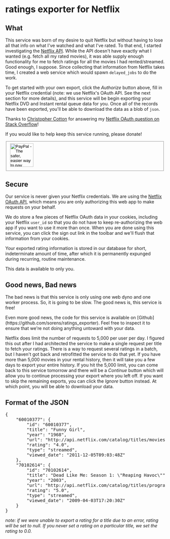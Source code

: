 ratings exporter for Netflix
============================

What
----

This service was born of my desire to quit Netflix but without having to lose all that info on what I've watched and what I've rated. To that end, I started investigating the [Netflix API](http://developer.netflix.com). While the API doesn't have exactly what I wanted (e.g. fetch all my rated movies), it was able supply enough functionality for me to fetch ratings for all the movies I had rented/streamed. Good enough, I suppose. Since collecting that information from Netflix takes time, I created a web service which would spawn <code>delayed_jobs</code> to do the work.

To get started with your own export, click the <em>Authorize</em> button above, fill in your Netflix credential (note: we use Netflix's OAuth API. See the next section for more details), and this service will be begin exporting your Netflix DVD and Instant rental queue data for you. Once all of the records have been exported, you'll be able to download the data as a blob of <code>json</code>.

Thanks to [Christopher Cotton](http://blog.christophercotton.com/) for answering my [Netflix OAuth question on Stack Overflow](http://stackoverflow.com/a/8516022/349423)!

<p>If you would like to help keep this service running, please donate!</p>
<form action="https://www.paypal.com/cgi-bin/webscr" method="post">
<fieldset>
<input type="hidden" name="cmd" value="_s-xclick">
<input type="hidden" name="hosted_button_id" value="HMZ2WP3MK36QN">
<input type="image" src="https://www.paypalobjects.com/en_US/i/btn/btn_donate_SM.gif" border="0" name="submit" alt="PayPal - The safer, easier way to pay online!" class="btn large" style="width: 74px;">
<img alt="" border="0" src="https://www.paypalobjects.com/en_US/i/scr/pixel.gif" width="1" height="1">
</fieldset>
</form>


Secure
------

Our service is never given your Netflix credentials. We are using the [Netflix OAuth API](http://developer.netflix.com/docs/read/Security), which means you are only authorizing this web app to make requests on your behalf.

We do store a few pieces of Netflix OAuth data in your cookies, including your Netflix <code>user_id</code> so that you do not have to keep re-authorizing the web app if you want to use it more than once. When you are done using this service, you can click the sign out link in the toolbar and we'll flush that information from your cookies.

Your exported rating information is stored in our database for short, indeterminate amount of time, after which it is permanently expunged during recurring, routine maintenance.

This data is available to only you.

Good news, Bad news
-------------------

  <p>The bad news is that this service is only using one web dyno and one worker process. So, it is going to be slow. The good news is, this service is free!</p>
  <p>Even more good news, the code for this service is available on [Github](https://github.com/sorens/ratings_exporter). Feel free to inspect it to ensure that we're not doing anything untoward with your data.</p>
  <p>Netflix does limit the number of requests to 5,000 per user per day. I figured this out after I had architected the service to make a single request per title to fetch your ratings. There is a way to request several ratings in a batch, but I haven't got back and retrofitted the service to do that yet. If you have more than 5,000 movies in your rental history, then it will take you a few days to export your entire history. If you hit the 5,000 limit, you can come back to this service tomorrow and there will be a <em>Continue</em> button which will allow you to continue processing your export where you left off. If you want to skip the remaining exports, you can click the <em>Ignore</em> button instead. At which point, you will be able to download your data.


Format of the JSON
------------------
<pre>
{
    "60010377": {
        "id": "60010377",
        "title": "Funny Girl",
        "year": "1968",
        "url": "http://api.netflix.com/catalog/titles/movies/60010377",
        "rating": "4.0",
        "type": "streamed",
        "viewed_date": "2011-12-05T09:03:48Z"
    },
    "70102614": {
        "id": "70102614",
        "title": "Dead Like Me: Season 1: \"Reaping Havoc\"",
        "year": "2003",
        "url": "http://api.netflix.com/catalog/titles/programs/70102614",
        "rating": "5.0",
        "type": "streamed",
        "viewed_date": "2009-04-03T17:20:30Z"
    }
}  
</pre>
<em>note: if we were unable to export a rating for a title due to an error, rating will be set to null. If you never set a rating on a particular title, we set the rating to 0.0.</em>
